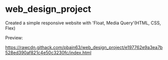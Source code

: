 # web_design_project 

Created a simple responsive website with 'Float, Media Query'(HTML, CSS, Flex)




Preview:

https://rawcdn.githack.com/pbain63/web_design_project/e197762e9a3ea7b528ed390af821c4e50c3230fc/index.html
